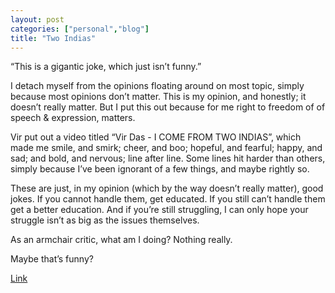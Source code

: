 ```yaml
---
layout: post
categories: ["personal","blog"]
title: "Two Indias"
---
```


“This is a gigantic joke, which just isn’t funny.”

I detach myself from the opinions floating around on most topic, simply because most opinions don’t matter. This is my opinion, and honestly; it doesn’t really matter. But I put this out because for me right to freedom of of speech & expression, matters. 

Vir put out a video titled “Vir Das - I COME FROM TWO INDIAS”, which made me smile, and smirk; cheer, and boo; hopeful, and fearful; happy, and sad; and bold, and nervous; line after line. Some lines hit harder than others, simply because I’ve been ignorant of a few things, and maybe rightly so.

These are just, in my opinion (which by the way doesn’t really matter), good jokes. If you cannot handle them, get educated. If you still can’t handle them get a better education. And if you’re still struggling, I can only hope your struggle isn’t as big as the issues themselves.

As an armchair critic, what am I doing? Nothing really.

Maybe that’s funny?

[Link](https://www.youtube.com/watch?v=5A-F9qu6c_4)